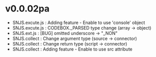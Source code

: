 v0.0.02pa
=========

*   SNJS.excute.js : Adding feature - Enable to use 'console' object  
*   SNJS.excute.js : CODEBOX._PARSED type change (array -> object)
*   SNJS.ext.js    : [BUG] omitted underscore -> "_NON"
*   SNJS.collect   : Change argument type (source -> connector)
*   SNJS.collect   : Change return type (script -> connector)
*   SNJS.collect   : Adding feature - Enable to use src attribute